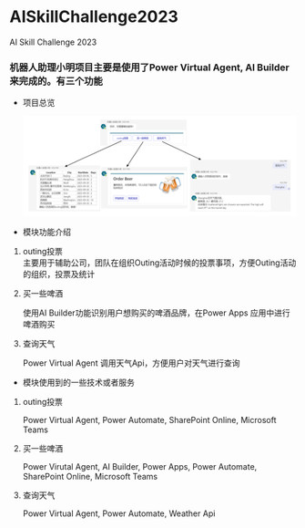 # AISkillChallenge2023
AI Skill Challenge 2023
### 机器人助理小明项目主要是使用了Power Virtual Agent, AI Builder来完成的。有三个功能
- 项目总览
  
  ![系统Overview](https://github.com/BaoqiaoBruce0916/AISkillChallenge2023/blob/main/assets/img/BotOverview.png)

- 模块功能介绍
1. outing投票  
   主要用于辅助公司，团队在组织Outing活动时候的投票事项，方便Outing活动的组织，投票及统计
3. 买一些啤酒

   使用AI Builder功能识别用户想购买的啤酒品牌，在Power Apps 应用中进行啤酒购买
   
5. 查询天气
   
   Power Virtual Agent 调用天气Api，方便用户对天气进行查询


- 模块使用到的一些技术或者服务
1. outing投票
   
   Power Virtual Agent, Power Automate, SharePoint Online, Microsoft Teams
3. 买一些啤酒
   
   Power Virutal Agent, AI Builder, Power Apps, Power Automate, SharePoint Online, Microsoft Teams
5. 查询天气
   
   Power Virtual Agent, Power Automate, Weather Api		
   
